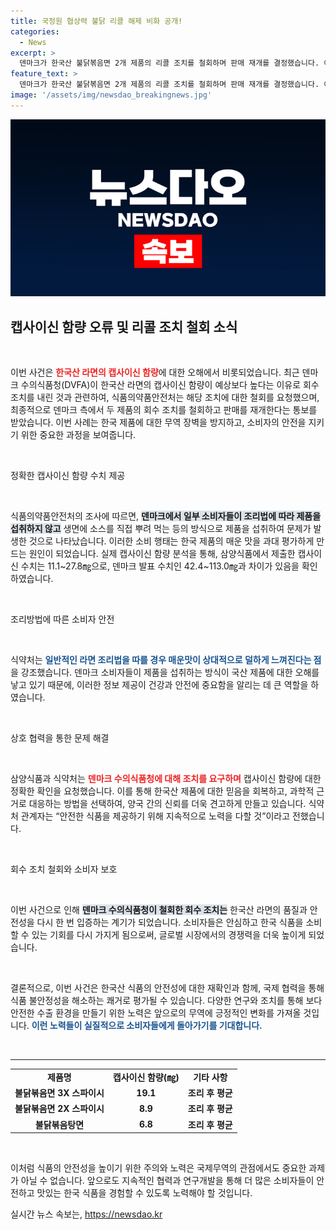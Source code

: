 ```yaml
---
title: 국정원 협상력 불닭 리콜 해제 비화 공개!
categories:
  - News
excerpt: >
  덴마크가 한국산 불닭볶음면 2개 제품의 리콜 조치를 철회하며 판매 재개를 결정했습니다. 이는 과학적 분석을 바탕으로 한 결과로, 덴마크 현지 조리법으로 인해 발생한 매운맛 오해를 해소한 것입니다. 실제 캡사이신 함량과 분석 결과를 통해 K푸드의 무역 장벽을 없앤 이번 사례, 자세한 내용이 궁금하지 않으신가요?
feature_text: >
  덴마크가 한국산 불닭볶음면 2개 제품의 리콜 조치를 철회하며 판매 재개를 결정했습니다. 이는 과학적 분석을 바탕으로 한 결과로, 덴마크 현지 조리법으로 인해 발생한 매운맛 오해를 해소한 것입니다. 실제 캡사이신 함량과 분석 결과를 통해 K푸드의 무역 장벽을 없앤 이번 사례, 자세한 내용이 궁금하지 않으신가요?
image: '/assets/img/newsdao_breakingnews.jpg'
---
```


<p><img src="/assets/img/newsdao_breakingnews.jpg" alt="implanttips 속보" /></p>

<h2 data-ke-size="size26">캡사이신 함량 오류 및 리콜 조치 철회 소식</h2>

<p data-ke-size="size16">&nbsp;</p>

<p>이번 사건은 <b><span style="color: #ee2323;">한국산 라면의 캡사이신 함량</span></b>에 대한 오해에서 비롯되었습니다. 최근 덴마크 수의식품청(DVFA)이 한국산 라면의 캡사이신 함량이 예상보다 높다는 이유로 회수 조치를 내린 것과 관련하여, 식품의약품안전처는 해당 조치에 대한 철회를 요청했으며, 최종적으로 덴마크 측에서 두 제품의 회수 조치를 철회하고 판매를 재개한다는 통보를 받았습니다. 이번 사례는 한국 제품에 대한 무역 장벽을 방지하고, 소비자의 안전을 지키기 위한 중요한 과정을 보여줍니다.</p>

<p data-ke-size="size16">&nbsp;</p>

<p>정확한 캡사이신 함량 수치 제공</p>

<p data-ke-size="size16">&nbsp;</p>

<p>식품의약품안전처의 조사에 따르면, <b><span style="background-color: #21538527;">덴마크에서 일부 소비자들이 조리법에 따라 제품을 섭취하지 않고</span></b> 생면에 소스를 직접 뿌려 먹는 등의 방식으로 제품을 섭취하여 문제가 발생한 것으로 나타났습니다. 이러한 소비 행태는 한국 제품의 매운 맛을 과대 평가하게 만드는 원인이 되었습니다. 실제 캡사이신 함량 분석을 통해, 삼양식품에서 제출한 캡사이신 수치는 11.1~27.8㎎으로, 덴마크 발표 수치인 42.4~113.0㎎과 차이가 있음을 확인하였습니다.</p>

<p data-ke-size="size16">&nbsp;</p>

<p>조리방법에 따른 소비자 안전</p>

<p data-ke-size="size16">&nbsp;</p>

<p>식약처는 <b><span style="color: #1a5490;">일반적인 라면 조리법을 따를 경우 매운맛이 상대적으로 덜하게 느껴진다는 점</span></b>을 강조했습니다. 덴마크 소비자들이 제품을 섭취하는 방식이 국산 제품에 대한 오해를 낳고 있기 때문에, 이러한 정보 제공이 건강과 안전에 중요함을 알리는 데 큰 역할을 하였습니다.</p>

<p data-ke-size="size16">&nbsp;</p>

<p>상호 협력을 통한 문제 해결</p>

<p data-ke-size="size16">&nbsp;</p>

<p>삼양식품과 식약처는 <b><span style="color: #ee2323;">덴마크 수의식품청에 대해 조치를 요구하며</span></b> 캡사이신 함량에 대한 정확한 확인을 요청했습니다. 이를 통해 한국산 제품에 대한 믿음을 회복하고, 과학적 근거로 대응하는 방법을 선택하여, 양국 간의 신뢰를 더욱 견고하게 만들고 있습니다. 식약처 관계자는 “안전한 식품을 제공하기 위해 지속적으로 노력을 다할 것”이라고 전했습니다.</p>

<p data-ke-size="size16">&nbsp;</p>

<p>회수 조치 철회와 소비자 보호</p>

<p data-ke-size="size16">&nbsp;</p>

<p>이번 사건으로 인해 <b><span style="background-color: #21538527;">덴마크 수의식품청이 철회한 회수 조치는</span></b> 한국산 라면의 품질과 안전성을 다시 한 번 입증하는 계기가 되었습니다. 소비자들은 안심하고 한국 식품을 소비할 수 있는 기회를 다시 가지게 됨으로써, 글로벌 시장에서의 경쟁력을 더욱 높이게 되었습니다.</p>

<p data-ke-size="size16">&nbsp;</p>

<p>결론적으로, 이번 사건은 한국산 식품의 안전성에 대한 재확인과 함께, 국제 협력을 통해 식품 불안정성을 해소하는 쾌거로 평가될 수 있습니다. 다양한 연구와 조치를 통해 보다 안전한 수출 환경을 만들기 위한 노력은 앞으로의 무역에 긍정적인 변화를 가져올 것입니다. <b><span style="color: #1a5490;">이런 노력들이 실질적으로 소비자들에게 돌아가기를 기대합니다.</span></b> </p>

<p data-ke-size="size16">&nbsp;</p>

<hr />

<table>
<tr>
<td style="text-align: center; height: 17px;"><b>제품명</b></td>
<td style="text-align: center; height: 17px;"><b>캡사이신 함량(㎎)</b></td>
<td style="text-align: center; height: 17px;"><b>기타 사항</b></td>
</tr>
<tr>
<td style="text-align: center; height: 17px;"><b>불닭볶음면 3X 스파이시</b></td>
<td style="text-align: center; height: 17px;"><b>19.1</b></td>
<td style="text-align: center; height: 17px;"><b>조리 후 평균</b></td>
</tr>
<tr>
<td style="text-align: center; height: 17px;"><b>불닭볶음면 2X 스파이시</b></td>
<td style="text-align: center; height: 17px;"><b>8.9</b></td>
<td style="text-align: center; height: 17px;"><b>조리 후 평균</b></td>
</tr>
<tr>
<td style="text-align: center; height: 17px;"><b>불닭볶음탕면</b></td>
<td style="text-align: center; height: 17px;"><b>6.8</b></td>
<td style="text-align: center; height: 17px;"><b>조리 후 평균</b></td>
</tr>
</table>

<p data-ke-size="size16">&nbsp;</p>

<p>이처럼 식품의 안전성을 높이기 위한 주의와 노력은 국제무역의 관점에서도 중요한 과제가 아닐 수 없습니다. 앞으로도 지속적인 협력과 연구개발을 통해 더 많은 소비자들이 안전하고 맛있는 한국 식품을 경험할 수 있도록 노력해야 할 것입니다.</p>
실시간 뉴스 속보는, <a href="https://newsdao.kr" rel="dofollow">https://newsdao.kr</a>


